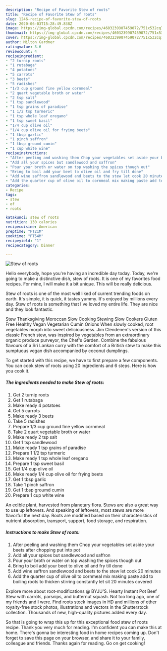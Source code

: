 ```yaml
---
description: "Recipe of Favorite Stew of roots"
title: "Recipe of Favorite Stew of roots"
slug: 1246-recipe-of-favorite-stew-of-roots
date: 2020-06-03T15:28:49.838Z
image: https://img-global.cpcdn.com/recipes/4603239907459072/751x532cq70/stew-of-roots-recipe-main-photo.jpg
thumbnail: https://img-global.cpcdn.com/recipes/4603239907459072/751x532cq70/stew-of-roots-recipe-main-photo.jpg
cover: https://img-global.cpcdn.com/recipes/4603239907459072/751x532cq70/stew-of-roots-recipe-main-photo.jpg
author: Milton Gardner
ratingvalue: 3.6
reviewcount: 4
recipeingredient:
- "2 turnip roots"
- "1 rutabaga"
- "4 potatoes"
- "5 carrots"
- "3 beets"
- "5 radishes"
- "1/3 cup ground fine yellow cornmeal"
- "2 quart vegetable broth or water"
- "2 tsp salt"
- "1 tsp sandlewood"
- "1 tsp grains of paradise"
- "1 1/2 tsp turmeric"
- "1 tsp whole leaf oregano"
- "1 tsp sweet basil"
- "1/4 cup olive oil"
- "1/4 cup olive oil for frying beets"
- "1 tbsp garlic"
- "1 pinch saffron"
- "1 tbsp groumd cumin"
- "1 cup white wine"
recipeinstructions:
- "After peeling and washing them Chop your vegetables set aside your beets after chopping put into pot"
- "Add all your spices but sandlewood and saffron"
- "Pour your broth or water on top washing the spices though out"
- "Bring to boil add your beet to olive oil and fry till done"
- "Add wine saffron sandlewood and beets to the stew let cook 20 minutes"
- "Add the quarter cup of olive oil to cornmeal mix making paste add to boiling roots to thicken stirring constantly let sit 20 minutes covered"
categories:
- Recipe
tags:
- stew
- of
- roots

katakunci: stew of roots 
nutrition: 130 calories
recipecuisine: American
preptime: "PT21M"
cooktime: "PT54M"
recipeyield: "1"
recipecategory: Dinner

---
```



![Stew of roots](https://img-global.cpcdn.com/recipes/4603239907459072/751x532cq70/stew-of-roots-recipe-main-photo.jpg)

Hello everybody, hope you're having an incredible day today. Today, we're going to make a distinctive dish, stew of roots. It is one of my favorites food recipes. For mine, I will make it a bit unique. This will be really delicious.

Stew of roots is one of the most well liked of current trending foods on earth. It's simple, it is quick, it tastes yummy. It's enjoyed by millions every day. Stew of roots is something that I've loved my entire life. They are nice and they look fantastic.

Stew Thanksgiving Moroccan Slow Cooking Stewing Slow Cookers Gluten Free Healthy Vegan Vegetarian Cumin Onions When slowly cooked, root vegetables morph into sweet deliciousness. Jim Clendenen&#39;s version of this classic French stew, was inspired by vegetables from an extraordinary organic produce purveyor, the Chef&#39;s Garden. Combine the fabulous flavours of a Sri Lankan curry with the comfort of a British stew to make this sumptuous vegan dish accompanied by coconut dumplings.


To get started with this recipe, we have to first prepare a few components. You can cook stew of roots using 20 ingredients and 6 steps. Here is how you cook it.

<!--inarticleads1-->

##### The ingredients needed to make Stew of roots:

1. Get 2 turnip roots
1. Get 1 rutabaga
1. Make ready 4 potatoes
1. Get 5 carrots
1. Make ready 3 beets
1. Take 5 radishes
1. Prepare 1/3 cup ground fine yellow cornmeal
1. Take 2 quart vegetable broth or water
1. Make ready 2 tsp salt
1. Get 1 tsp sandlewood
1. Make ready 1 tsp grains of paradise
1. Prepare 1 1/2 tsp turmeric
1. Make ready 1 tsp whole leaf oregano
1. Prepare 1 tsp sweet basil
1. Get 1/4 cup olive oil
1. Make ready 1/4 cup olive oil for frying beets
1. Get 1 tbsp garlic
1. Take 1 pinch saffron
1. Get 1 tbsp groumd cumin
1. Prepare 1 cup white wine


An edible plant, harvested from planetary flora. Stews are also a great way to use up leftovers. And speaking of leftovers, most stews are more flavorful the next day. Roots are modified based on their characteristics of nutrient absorption, transport, support, food storage, and respiration. 

<!--inarticleads2-->

##### Instructions to make Stew of roots:

1. After peeling and washing them Chop your vegetables set aside your beets after chopping put into pot
1. Add all your spices but sandlewood and saffron
1. Pour your broth or water on top washing the spices though out
1. Bring to boil add your beet to olive oil and fry till done
1. Add wine saffron sandlewood and beets to the stew let cook 20 minutes
1. Add the quarter cup of olive oil to cornmeal mix making paste add to boiling roots to thicken stirring constantly let sit 20 minutes covered


Explore more about root-modifications @ BYJU&#39;S. Hearty Instant Pot Beef Stew with carrots, parsnips, and butternut squash. Not too long ago, one of my friends and I were. Find roots stock images in HD and millions of other royalty-free stock photos, illustrations and vectors in the Shutterstock collection. Thousands of new, high-quality pictures added every day. 

So that is going to wrap this up for this exceptional food stew of roots recipe. Thank you very much for reading. I'm confident you can make this at home. There's gonna be interesting food in home recipes coming up. Don't forget to save this page on your browser, and share it to your family, colleague and friends. Thanks again for reading. Go on get cooking!
